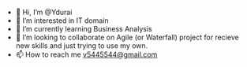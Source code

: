 - 👋 Hi, I’m @Ydurai
- 👀 I’m interested in IT domain
- 🌱 I’m currently learning Business Analysis
- 💞️ I’m looking to collaborate on Agile (or Waterfall) project for recieve new skills and just trying to use my own.
- 📫 How to reach me v5445544@gmail.com 

<!---
Ydurai/Ydurai is a ✨ special ✨ repository because its `README.md` (this file) appears on your GitHub profile.
You can click the Preview link to take a look at your changes.
--->
